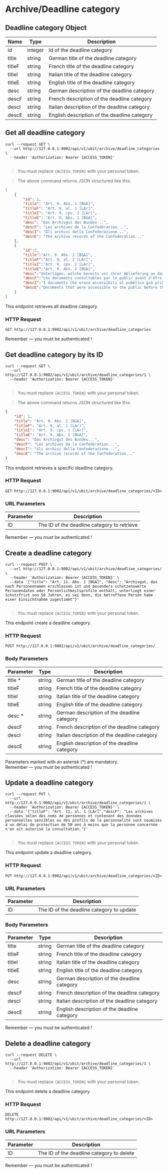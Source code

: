 # Archive/Deadline category
## Deadline category Object
Name | Type | Description
--------- | ----------- | -----------
id | integer | Id of the deadline category
title | string | German title of the deadline category
titleF | string | French title of the deadline category
titleI | string | Italian title of the deadline category
titleE | string | English title of the deadline category
desc | string | German description of the deadline category
descF | string | French description of the deadline category
descI | string | Italian description of the deadline category
descE | string | English description of the deadline category

## Get all deadline category

```shell
curl --request GET \
  --url http://127.0.0.1:9002/api/v1/ubit/archive/deadline_categories \
  --header 'Authorization: Bearer {ACCESS_TOKEN}'
```

```javascript
```

>You must replace `{ACCESS_TOKEN}` with your personal token.

>The above command returns JSON structured like this:

```json
[
    {
        "id": 1,
        "title": "Art. 9. Abs. 1 [BGA]",
        "titleF": "Art. 9, al. 1 [LAr]",
        "titleI": "Art. 9. cpv. 1 [LAr]",
        "titleE": "Art. 9. Abs. 1 [BGA]",
        "desc": "Das Archivgut des Bundes...",
        "descF": "Les archives de la Confédération...",
        "descI": "Gli archivi della Confederazione...",
        "descE": "The archive records of the Confederation..."
    },
    {
        "id":2,
        "title":"Art. 9. Abs. 2 [BGA]",
        "titleF":"Art. 9, al. 2 [LAr]",
        "titleI":"Art. 9. cpv. 2 [LAr]",
        "titleE":"Art. 9. Abs. 2 [BGA]",
        "desc":"Unterlagen, welche bereits vor ihrer Ablieferung an das Bundesarchiv öffentlich zugänglich waren, bleiben auch weiterhin öffentlich zugänglich.",
        "descF":"Les documents consultables par le public avant d'être versés aux Archives fédérales le restent par la suite.",
        "descI":"I documenti che erano accessibili al pubblico già prima del loro versamento all'Archivio federale lo restano anche in seguito.",
        "descE":"Documents that were accessible to the public before their delivery to the Federal Archives remain accessible to the public."
    }
]
```

This endpoint retrieves all deadline category.

### HTTP Request

`GET http://127.0.0.1:9002/api/v1/ubit/archive/deadline_categories`

<aside class="success">
Remember — you must be authenticated !
</aside>

## Get deadline category by its ID

```shell
curl --request GET \
  --url http://127.0.0.1:9002/api/v1/ubit/archive/deadline_categories/1 \
  --header 'Authorization: Bearer {ACCESS_TOKEN}'
```

```javascript
```

>You must replace `{ACCESS_TOKEN}` with your personal token.

> The above command returns JSON structured like this:

```json
{
    "id": 1,
    "title": "Art. 9. Abs. 1 [BGA]",
    "titleF": "Art. 9, al. 1 [LAr]",
    "titleI": "Art. 9. cpv. 1 [LAr]",
    "titleE": "Art. 9. Abs. 1 [BGA]",
    "desc": "Das Archivgut des Bundes...",
    "descF": "Les archives de la Confédération...",
    "descI": "Gli archivi della Confederazione...",
    "descE": "The archive records of the Confederation..."
}
```

This endpoint retrieves a specific deadline category.

### HTTP Request
`GET http://127.0.0.1:9002/api/v1/ubit/archive/deadline_categories/<ID>`

### URL Parameters
Parameter | Description
--------- | -----------
ID | The ID of the deadline category to retrieve

<aside class="success">
Remember — you must be authenticated !
</aside>

## Create a deadline category
```shell
curl --request POST \
  --url http://127.0.0.1:9002/api/v1/ubit/archive/deadline_categories/ \
  --header 'Authorization: Bearer {ACCESS_TOKEN}' \
  --data '{"title": "Art. 11. Abs. 1 [BGA]", "desc": "Archivgut, das nach Personennamen erschlossen ist und besonders schützenswerte Personendaten oder Persönlichkeitsprofile enthält, unterliegt einer Schutzfrist von 50 Jahren, es sei denn, die betroffene Person habe einer Einsichtnahme zugestimmt"}'
```

```javascript
```

>You must replace `{ACCESS_TOKEN}` with your personal token.

This endpoint create a deadline category.

### HTTP Request
`POST http://127.0.0.1:9002/api/v1/ubit/archive/deadline_categories/`

### Body Parameters
Parameter | Type | Description
--------- | ----------- | -----------
title * | string | German title of the deadline category
titleF | string | French title of the deadline category
titleI | string | Italian title of the deadline category
titleE | string | English title of the deadline category
desc * | string | German description of the deadline category
descF | string | French description of the deadline category
descI | string | Italian description of the deadline category
descE | string | English description of the deadline category

<aside class="notice">
Parameters marked with an asterisk (*) are mandatory.
</aside>

<aside class="success">
Remember — you must be authenticated !
</aside>

## Update a deadline category
```shell
curl --request PUT \
  --url http://127.0.0.1:9002/api/v1/ubit/archive/deadline_categories/1 \
  --header 'Authorization: Bearer {ACCESS_TOKEN}' \
  --data '{"titleF": "Art. 11, al. 1 [LAr]","descF": "Les archives classées selon des noms de personnes et contenant des données personnelles sensibles ou des profils de la personnalité sont soumises à un délai de protection de 50 ans à moins que la personne concernée n'en ait autorisé la consultation."}'
```

```javascript
```

>You must replace `{ACCESS_TOKEN}` with your personal token.

This endpoint update a deadline category.

### HTTP Request
`PUT http://127.0.0.1:9002/api/v1/ubit/archive/deadline_categories/<ID>`

### URL Parameters
Parameter | Description
--------- | -----------
ID | The ID of the deadline category to update

### Body Parameters
Parameter | Type | Description
--------- | ----------- | -----------
title | string | German title of the deadline category
titleF | string | French title of the deadline category
titleI | string | Italian title of the deadline category
titleE | string | English title of the deadline category
desc | string | German description of the deadline category
descF | string | French description of the deadline category
descI | string | Italian description of the deadline category
descE | string | English description of the deadline category

<aside class="success">
Remember — you must be authenticated !
</aside>

## Delete a deadline category
```shell
curl --request DELETE \
  --url http://127.0.0.1:9002/api/v1/ubit/archive/deadline_categories/1 \
  --header 'Authorization: Bearer {ACCESS_TOKEN}'
```

```javascript
```
>You must replace `{ACCESS_TOKEN}` with your personal token.

This endpoint delete a deadline category.

### HTTP Request
`DELETE http://127.0.0.1:9002/api/v1/ubit/archive/deadline_categories/<ID>`

### URL Parameters
Parameter | Description
--------- | -----------
ID | The ID of the deadline category to delete

<aside class="success">
Remember — you must be authenticated !
</aside>
